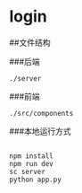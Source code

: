 # login

##文件结构


###后端
```
./server

```
###前端

```
./src/components
```

###本地运行方式
```

npm install
npm run dev
sc server
python app.py
```
